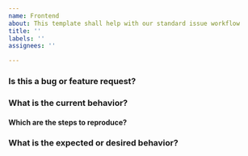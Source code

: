 ```yaml
---
name: Frontend
about: This template shall help with our standard issue workflow
title: ''
labels: ''
assignees: ''

---
```



### Is this a bug or feature request?

### What is the current behavior?

#### Which are the steps to reproduce?

### What is the expected or desired behavior?
